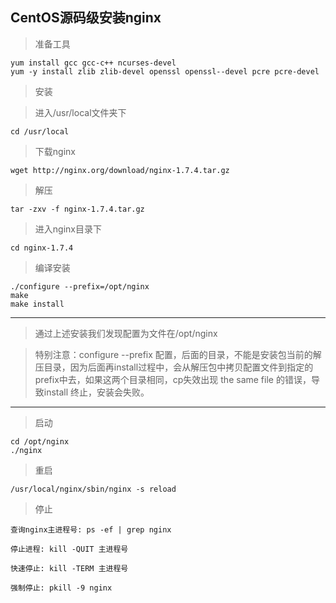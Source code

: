 CentOS源码级安装nginx
---

> 准备工具

```
yum install gcc gcc-c++ ncurses-devel
yum -y install zlib zlib-devel openssl openssl--devel pcre pcre-devel 
```

> 安装

> 进入/usr/local文件夹下

```
cd /usr/local
```

> 下载nginx

```
wget http://nginx.org/download/nginx-1.7.4.tar.gz
```

> 解压

```
tar -zxv -f nginx-1.7.4.tar.gz
```

> 进入nginx目录下

```
cd nginx-1.7.4
```

> 编译安装

```
./configure --prefix=/opt/nginx
make
make install
```

---

> 通过上述安装我们发现配置为文件在/opt/nginx

> 特别注意：configure --prefix 配置，后面的目录，不能是安装包当前的解压目录，因为后面再install过程中，会从解压包中拷贝配置文件到指定的prefix中去，如果这两个目录相同，cp失效出现 the same file 的错误，导致install 终止，安装会失败。

---

> 启动

```
cd /opt/nginx
./nginx
```

> 重启

```
/usr/local/nginx/sbin/nginx -s reload
```

> 停止

```
查询nginx主进程号: ps -ef | grep nginx 

停止进程: kill -QUIT 主进程号  

快速停止: kill -TERM 主进程号  

强制停止: pkill -9 nginx 

```

